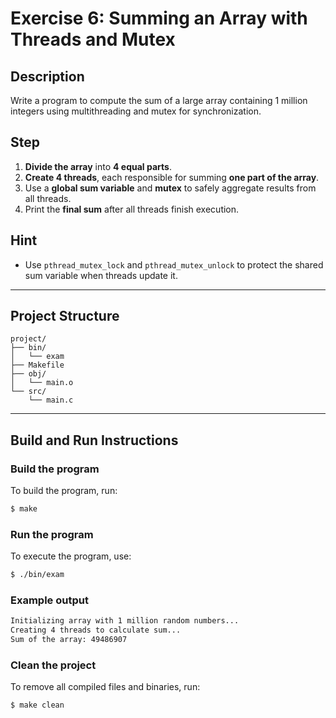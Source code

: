 # Exercise 6: Summing an Array with Threads and Mutex

## Description
Write a program to compute the sum of a large array containing 1 million integers using multithreading and mutex for synchronization.

## Step
1. **Divide the array** into **4 equal parts**.
2. **Create 4 threads**, each responsible for summing **one part of the array**.
3. Use a **global sum variable** and **mutex** to safely aggregate results from all threads.
4. Print the **final sum** after all threads finish execution.


## Hint
- Use `pthread_mutex_lock` and `pthread_mutex_unlock` to protect the shared sum variable when threads update it.

---

## Project Structure
```
project/
├── bin/         
│   └── exam
├── Makefile   
├── obj/         
│   └── main.o
└── src/         
    └── main.c
```
---

## Build and Run Instructions

### Build the program
To build the program, run:
```bash
$ make
```

### Run the program
To execute the program, use:
```bash
$ ./bin/exam
```

### Example output
```bash
Initializing array with 1 million random numbers...
Creating 4 threads to calculate sum...
Sum of the array: 49486907
```

### Clean the project
To remove all compiled files and binaries, run:
```bash
$ make clean
```